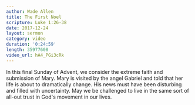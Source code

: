 ```yaml
---
author: Wade Allen
title: The First Noel 
scripture: Luke 1:26-38
date: 2017-12-24
layout: sermon
category: video
duration: '0:24:59' 
length: 35977608
video_url: hA4_PGi3cRk
---
```


In this final Sunday of Advent, we consider the extreme faith and submission of Mary. Mary is visited by the angel Gabriel and told that her life is about to dramatically change. His news must have been disturbing and filled with uncertainty. May we be challenged to live in the same sort of all-out trust in God's movement in our lives. 
